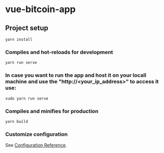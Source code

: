 # vue-bitcoin-app

## Project setup
```
yarn install
```

### Compiles and hot-reloads for development
```
yarn run serve
```

### In case you want to run the app and host it on your locall machine and use the "http://<your_ip_address>" to access it use:  
```
sudo yarn run serve
```

### Compiles and minifies for production
```
yarn build
```

### Customize configuration
See [Configuration Reference](https://cli.vuejs.org/config/).
